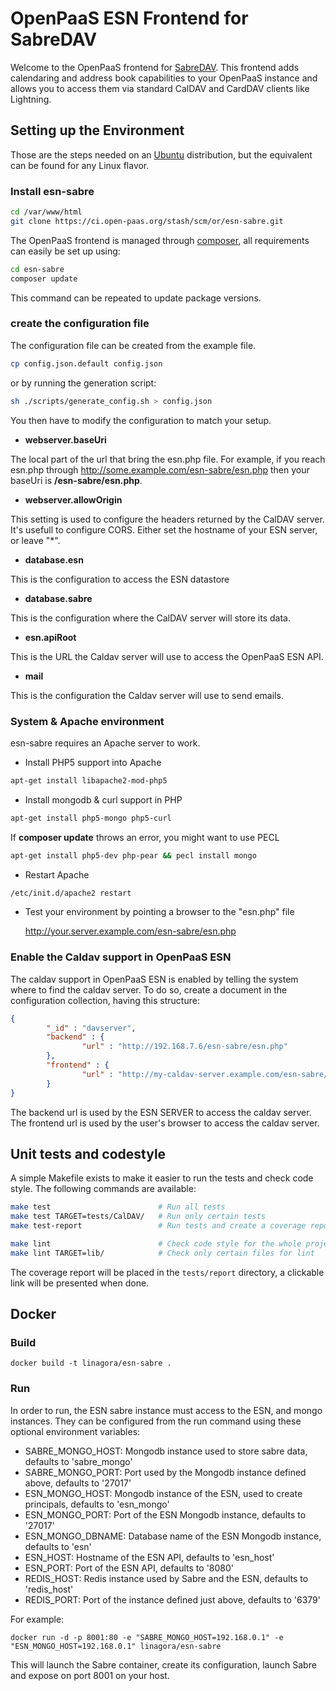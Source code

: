 # OpenPaaS ESN Frontend for SabreDAV

Welcome to the OpenPaaS frontend for [SabreDAV](http://sabre.io/). This frontend adds calendaring and address book capabilities to your OpenPaaS instance and allows you to access them via standard CalDAV and CardDAV clients like Lightning.

## Setting up the Environment

Those are the steps needed on an [Ubuntu](http://ubuntu.com/) distribution, but the equivalent can be found for any Linux flavor.

### Install esn-sabre

```bash
cd /var/www/html
git clone https://ci.open-paas.org/stash/scm/or/esn-sabre.git
```

The OpenPaaS frontend is managed through [composer](https://getcomposer.org/), all requirements can easily be set up using:

```bash
cd esn-sabre
composer update
```

This command can be repeated to update package versions.

### create the configuration file

The configuration file can be created from the example file.

```bash
cp config.json.default config.json
```

or by running the generation script:

```bash
sh ./scripts/generate_config.sh > config.json
```

You then have to modify the configuration to match your setup.

-	**webserver.baseUri**

The local part of the url that bring the esn.php file. For example, if you reach esn.php through http://some.example.com/esn-sabre/esn.php then your baseUri is **/esn-sabre/esn.php**.

-	**webserver.allowOrigin**

This setting is used to configure the headers returned by the CalDAV server. It's usefull to configure CORS. Either set the hostname of your ESN server, or leave "*".

-	**database.esn**

This is the configuration to access the ESN datastore

-	**database.sabre**

This is the configuration where the CalDAV server will store its data.

-	**esn.apiRoot**

This is the URL the Caldav server will use to access the OpenPaaS ESN API.

-	**mail**

This is the configuration the Caldav server will use to send emails.

### System & Apache environment

esn-sabre requires an Apache server to work.

-	Install PHP5 support into Apache

```bash
apt-get install libapache2-mod-php5
```

-	Install mongodb & curl support in PHP

```bash
apt-get install php5-mongo php5-curl
```

If **composer update** throws an error, you might want to use PECL

```bash
apt-get install php5-dev php-pear && pecl install mongo
```

-	Restart Apache

```bash
/etc/init.d/apache2 restart
```

-	Test your environment by pointing a browser to the "esn.php" file

	http://your.server.example.com/esn-sabre/esn.php

### Enable the Caldav support in OpenPaaS ESN

The caldav support in OpenPaaS ESN is enabled by telling the system where to find the caldav server. To do so, create a document in the configuration collection, having this structure:

```json
{
        "_id" : "davserver",
        "backend" : {
                "url" : "http://192.168.7.6/esn-sabre/esn.php"
        },
        "frontend" : {
                "url" : "http://my-caldav-server.example.com/esn-sabre/esn.php"
        }
}
```

The backend url is used by the ESN SERVER to access the caldav server. The frontend url is used by the user's browser to access the caldav server.

## Unit tests and codestyle

A simple Makefile exists to make it easier to run the tests and check code style. The following commands are available:

```bash
make test                        # Run all tests
make test TARGET=tests/CalDAV/   # Run only certain tests
make test-report                 # Run tests and create a coverage report

make lint                        # Check code style for the whole project
make lint TARGET=lib/            # Check only certain files for lint
```

The coverage report will be placed in the `tests/report` directory, a clickable link will be presented when done.

## Docker

### Build

```
docker build -t linagora/esn-sabre .
```

### Run

In order to run, the ESN sabre instance must access to the ESN, and mongo instances. They can be configured from the run command using these optional environment variables:

- SABRE_MONGO_HOST: Mongodb instance used to store sabre data, defaults to 'sabre_mongo'
- SABRE_MONGO_PORT: Port used by the Mongodb instance defined above, defaults to '27017'
- ESN_MONGO_HOST: Mongodb instance of the ESN, used to create principals, defaults to 'esn_mongo'
- ESN_MONGO_PORT: Port of the ESN Mongodb instance, defaults to '27017'
- ESN_MONGO_DBNAME: Database name of the ESN Mongodb instance, defaults to 'esn'
- ESN_HOST: Hostname of the ESN API, defaults to 'esn_host'
- ESN_PORT: Port of the ESN API, defaults to '8080'
- REDIS_HOST: Redis instance used by Sabre and the ESN, defaults to 'redis_host'
- REDIS_PORT: Port of the instance defined just above, defaults to '6379'

For example:

```
docker run -d -p 8001:80 -e "SABRE_MONGO_HOST=192.168.0.1" -e "ESN_MONGO_HOST=192.168.0.1" linagora/esn-sabre
```

This will launch the Sabre container, create its configuration, launch Sabre and expose on port 8001 on your host.
